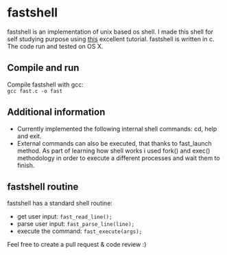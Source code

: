 # fastshell
fastshell is an implementation of unix based os shell. I made this shell for self studying purpose using [this](https://brennan.io/2015/01/16/write-a-shell-in-c/) excellent tutorial.
fastshell is written in c. The code run and tested on OS X. 

## Compile and run
Compile fastshell with gcc: <br/>
`gcc fast.c -o fast`

## Additional information
- Currently implemented the following internal shell commands: cd, help and exit.
- External commands can also be executed, that thanks to fast_launch method. As part of learning how shell works i used fork() and exec() methodology in order to execute a different processes and wait them to finish. 

## fastshell routine
fastshell has a standard shell routine: 
- get user input: `fast_read_line();`
- parse user input: `fast_parse_line(line);`
- execute the command: `fast_execute(args);`

Feel free to create a pull request & code review :) 
